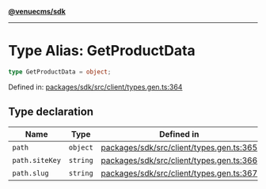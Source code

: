 [**@venuecms/sdk**](../Index.md)

***

# Type Alias: GetProductData

```ts
type GetProductData = object;
```

Defined in: [packages/sdk/src/client/types.gen.ts:364](https://github.com/venuecms/sdk/blob/f0a33ef2da5aac33574dc9934ae8ba73e5fde3eb/packages/sdk/src/client/types.gen.ts#L364)

## Type declaration

| Name | Type | Defined in |
| ------ | ------ | ------ |
| <a id="path"></a> `path` | `object` | [packages/sdk/src/client/types.gen.ts:365](https://github.com/venuecms/sdk/blob/f0a33ef2da5aac33574dc9934ae8ba73e5fde3eb/packages/sdk/src/client/types.gen.ts#L365) |
| `path.siteKey` | `string` | [packages/sdk/src/client/types.gen.ts:366](https://github.com/venuecms/sdk/blob/f0a33ef2da5aac33574dc9934ae8ba73e5fde3eb/packages/sdk/src/client/types.gen.ts#L366) |
| `path.slug` | `string` | [packages/sdk/src/client/types.gen.ts:367](https://github.com/venuecms/sdk/blob/f0a33ef2da5aac33574dc9934ae8ba73e5fde3eb/packages/sdk/src/client/types.gen.ts#L367) |
